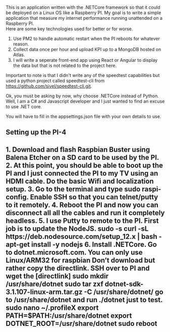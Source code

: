 This is an application written with the .NETCore framework so that it could be deployed on a Linux OS like a Raspberry PI.
My goal is to write a simple application that measure my internet performance running unattended on a Raspberry PI.  
Here are some key technologies used for better or for worse.
1.  Use PM2 to handle automatic restart when the PI reboots for whatever reason.
2.  Collect data once per hour and upload KPI up to a MongoDB hosted on Atlas.
3.  I will write a seperate front-end app using React or Angular to display the data but that is not related to the project here.

Important to note is that I didn't write any of the speedtest capabilities but used a python project called speedtest-cli from 
https://github.com/sivel/speedtest-cli.git.

Ok, you must be asking by now, why choose .NETCore instead of Python.  Well, I am a C# and Javascript developer and I just wanted to
find an excuse to use .NET core.

You will have to fill in the appsettings.json file with your own details to use.

<h2>Setting up the PI-4<h2>
1.  Download and flash Raspbian Buster using Balena Etcher on a SD card to be used by the PI.
2.  At this point, you should be able to boot up the PI and I just connected the PI to my TV using an HDMI cable.  Do the basic Wifi and localization setup.
3.  Go to the terminal and type sudo raspi-config.  Enable SSH so that you can telnet/putty to it remotely.
4.  Reboot the PI and now you can disconnect all all the cables and run it completely headless.
5.  I use Putty to remote to the PI. First job is to update the NodeJS.
    sudo -s
    curl -sL https://deb.nodesource.com/setup_12.x | bash - 
    apt-get install -y nodejs
6.  Install .NETCore.
    Go to dotnet.microsoft.com.  You can only use Linux/ARM32 for raspbian
  	Don’t download but rather copy the directlink.
    SSH over to PI and wget the [directlink]
    sudo mkdir /usr/share/dotnet
    sudo tar zxf dotnet-sdk-3.1.107-linux-arm.tar.gz -C /usr/share/dotnet/
    go to /usr/share/dotnet and run ./dotnet just to test.
    sudo nano ~/.profileX
    export PATH=$PATH:/usr/share/dotnet
    export DOTNET_ROOT=/usr/share/dotnet
    sudo reboot

